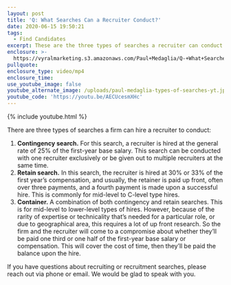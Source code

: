 ```yaml
---
layout: post
title: 'Q: What Searches Can a Recruiter Conduct?'
date: 2020-06-15 19:50:21
tags:
  - Find Candidates
excerpt: These are the three types of searches a recruiter can conduct.
enclosure: >-
  https://vyralmarketing.s3.amazonaws.com/Paul+Medaglia/Q-+What+Searches+Can+a+Recruiter+Conduct_.mp4
pullquote:
enclosure_type: video/mp4
enclosure_time:
use_youtube_image: false
youtube_alternate_image: /uploads/paul-medaglia-types-of-searches-yt.jpg
youtube_code: 'https://youtu.be/AECUcesmXHc'
---
```


{% include youtube.html %}

There are three types of searches a firm can hire a recruiter to conduct:

1. **Contingency search.** For this search, a recruiter is hired at the general rate of 25% of the first-year base salary. This search can be conducted with one recruiter exclusively or be given out to multiple recruiters at the same time.&nbsp;
2. **Retain search.** In this search, the recruiter is hired at 30% or 33% of the first year’s compensation, and usually, the retainer is paid up front, often over three payments, and a fourth payment is made upon a successful hire. This is commonly for mid-level to C-level type hires.
3. **Container.** A combination of both contingency and retain searches. This is for mid-level to lower-level types of hires. However, because of the rarity of expertise or technicality that’s needed for a particular role, or due to geographical area, this requires a lot of up front research. So the firm and the recruiter will come to a compromise about whether they’ll be paid one third or one half of the first-year base salary or compensation. This will cover the cost of time, then they’ll be paid the balance upon the hire.&nbsp;

If you have questions about recruiting or recruitment searches, please reach out via phone or email. We would be glad to speak with you.
